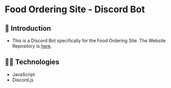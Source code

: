 # Food Ordering Site - Discord Bot

## 🏁 Introduction

-   This is a Discord Bot specifically for the Food Ordering Site. The Website Repository is [here](https://github.com/Walter0697/FoodOrderingSite).

## 🧑‍💻 Technologies <a name = "technologies"></a>

-   JavaScript
-   Discord.js

